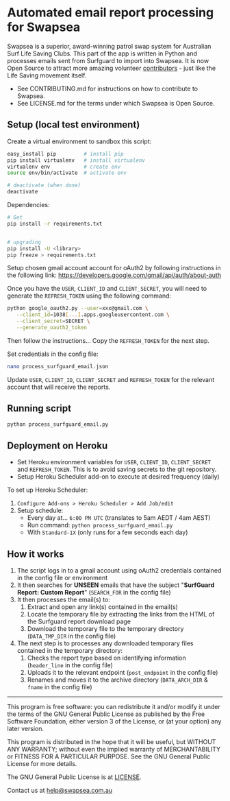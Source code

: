 # Automated email report processing for Swapsea

Swapsea is a superior, award-winning patrol swap system for Australian Surf Life Saving Clubs. This part of the app is written in Python and processes emails sent from Surfguard to import into Swapsea. It is now Open Source to attract more amazing volunteer [contributors](https://github.com/Swapsea/swapsea-report-scraper/graphs/contributors) - just like the Life Saving movement itself.

- See CONTRIBUTING.md for instructions on how to contribute to Swapsea.
- See LICENSE.md for the terms under which Swapsea is Open Source.

## Setup (local test environment)

Create a virtual environment to sandbox this script:

```bash
easy_install pip         # install pip
pip install virtualenv   # install virtualenv
virtualenv env           # create env
source env/bin/activate  # activate env

# deactivate (when done)
deactivate
```

Dependencies:

```bash
# Get
pip install -r requirements.txt


# upgrading
pip install -U <library>
pip freeze > requirements.txt
```

Setup chosen gmail account account for oAuth2 by following instructions in the following link: https://developers.google.com/gmail/api/auth/about-auth

Once you have the `USER`, `CLIENT_ID` and `CLIENT_SECRET`, you will need to generate the `REFRESH_TOKEN` using the following command:

```bash
python google_oauth2.py --user=xxx@gmail.com \
   --client_id=1038[...].apps.googleusercontent.com \
   --client_secret=SECRET \
   --generate_oauth2_token
```

Then follow the instructions... Copy the `REFRESH_TOKEN` for the next step.

Set credentials in the config file:

```bash
nano process_surfguard_email.json
```

Update `USER`, `CLIENT_ID`, `CLIENT_SECRET` and `REFRESH_TOKEN` for the relevant account that will receive the reports.

## Running script

```bash
python process_surfguard_email.py
```

## Deployment on Heroku

- Set Heroku environment variables for `USER`, `CLIENT_ID`, `CLIENT_SECRET` and `REFRESH_TOKEN`. This is to avoid saving secrets to the git repository.
- Setup Heroku Scheduler add-on to execute at desired frequency (daily)

To set up Heroku Scheduler:

1. `Configure Add-ons > Heroku Scheduler > Add Job/edit`
1. Setup schedule:
   - Every day at... `6:00 PM UTC` (translates to 5am AEDT / 4am AEST)
   - Run command: `python process_surfguard_email.py`
   - With `Standard-1X` (only runs for a few seconds each day)

## How it works

1. The script logs in to a gmail account using oAuth2 credentials contained in the config file or environment
1. It then searches for **UNSEEN** emails that have the subject "**SurfGuard Report: Custom Report**" (`SEARCH_FOR` in the config file)
1. It then processes the email(s) to:
   1. Extract and open any link(s) contained in the email(s)
   1. Locate the temporary file by extracting the links from the HTML of the Surfguard report download page
   1. Download the temporary file to the temporary directory (`DATA_TMP_DIR` in the config file)
1. The next step is to processes any downloaded temporary files contained in the temporary directory:
   1. Checks the report type based on identifying information (`header_line` in the config file)
   1. Uploads it to the relevant endpoint (`post_endpoint` in the config file)
   1. Renames and moves it to the archive directory (`DATA_ARCH_DIR` & `fname` in the config file)

---

This program is free software: you can redistribute it and/or modify
it under the terms of the GNU General Public License as published by
the Free Software Foundation, either version 3 of the License, or
(at your option) any later version.

This program is distributed in the hope that it will be useful,
but WITHOUT ANY WARRANTY; without even the implied warranty of
MERCHANTABILITY or FITNESS FOR A PARTICULAR PURPOSE. See the
GNU General Public License for more details.

The GNU General Public License is at [LICENSE](LICENSE).

Contact us at help@swapsea.com.au
